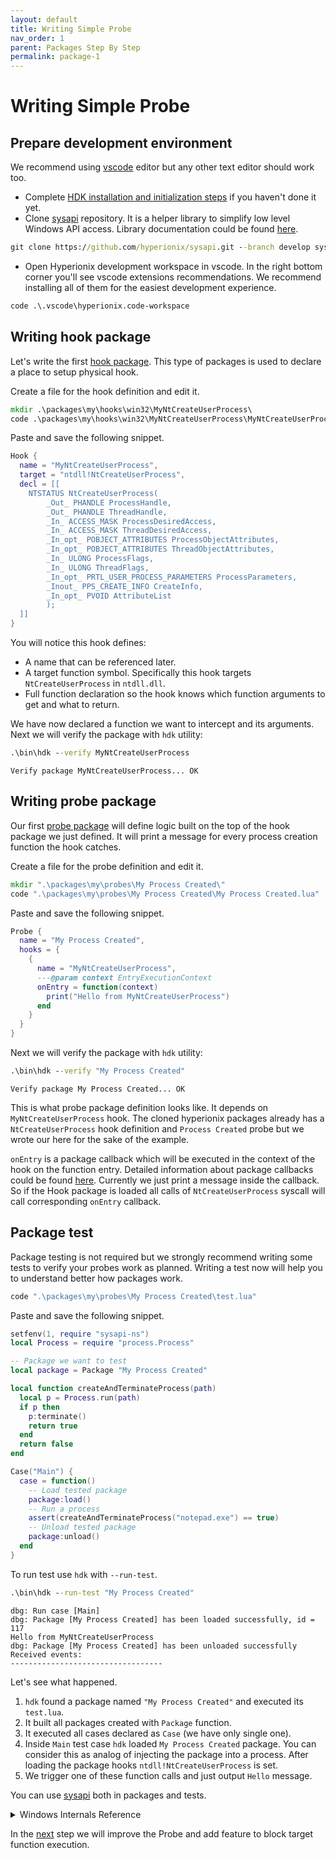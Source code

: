 ```yaml
---
layout: default
title: Writing Simple Probe
nav_order: 1
parent: Packages Step By Step
permalink: package-1
---
```


# Writing Simple Probe

## Prepare development environment
We recommend using <a href="https://code.visualstudio.com/" target="_blank">vscode</a> editor but any other text editor should work too.
* Complete [HDK installation and initialization steps](index#installing) if you haven't done it yet.
* Clone <a href="https://github.com/hyperionix/sysapi" target="_blank">sysapi</a> repository. It is a helper library to simplify low level Windows API access. Library documentation could be found <a href="/sysapi/index.html" target="_blank">here</a>.
```bat
git clone https://github.com/hyperionix/sysapi.git --branch develop sysapi/
```
* Open Hyperionix development workspace in vscode. In the right bottom corner you'll see vscode extensions recommendations. We recommend installing all of them for the easiest development experience.
```bat
code .\.vscode\hyperionix.code-workspace
```

## Writing hook package
Let's write the first [hook package](hook-details). This type of packages is used to declare a place to setup physical hook.

Create a file for the hook definition and edit it.
```bat
mkdir .\packages\my\hooks\win32\MyNtCreateUserProcess\ 
code .\packages\my\hooks\win32\MyNtCreateUserProcess\MyNtCreateUserProcess.lua
```
Paste and save the following snippet.
```lua
Hook {
  name = "MyNtCreateUserProcess",
  target = "ntdll!NtCreateUserProcess",
  decl = [[
    NTSTATUS NtCreateUserProcess(
        _Out_ PHANDLE ProcessHandle,
        _Out_ PHANDLE ThreadHandle,
        _In_ ACCESS_MASK ProcessDesiredAccess,
        _In_ ACCESS_MASK ThreadDesiredAccess,
        _In_opt_ POBJECT_ATTRIBUTES ProcessObjectAttributes,
        _In_opt_ POBJECT_ATTRIBUTES ThreadObjectAttributes,
        _In_ ULONG ProcessFlags,
        _In_ ULONG ThreadFlags,
        _In_opt_ PRTL_USER_PROCESS_PARAMETERS ProcessParameters,
        _Inout_ PPS_CREATE_INFO CreateInfo,
        _In_opt_ PVOID AttributeList
        );
  ]]
}
```
You will notice this hook defines:
* A name that can be referenced later.
* A target function symbol. Specifically this hook targets `NtCreateUserProcess` in `ntdll.dll`.
* Full function declaration so the hook knows which function arguments to get and what to return.

We have now declared a function we want to intercept and its arguments. Next we will verify the package with `hdk` utility:
```bat
.\bin\hdk --verify MyNtCreateUserProcess
```
```
Verify package MyNtCreateUserProcess... OK 
```
## Writing probe package
Our first [probe package](probe-details) will define logic built on the top of the hook package we just defined. It will print a message for every process creation function the hook catches.

Create a file for the probe definition and edit it.
```bat
mkdir ".\packages\my\probes\My Process Created\"
code ".\packages\my\probes\My Process Created\My Process Created.lua"
```
Paste and save the following snippet.
```lua
Probe {
  name = "My Process Created",
  hooks = {
    {
      name = "MyNtCreateUserProcess",
      ---@param context EntryExecutionContext
      onEntry = function(context)
        print("Hello from MyNtCreateUserProcess")
      end
    }
  }
}
```
Next we will verify the package with `hdk` utility:
```bat
.\bin\hdk --verify "My Process Created"
```
```
Verify package My Process Created... OK 
```
This is what probe package definition looks like. It depends on `MyNtCreateUserProcess` hook. The cloned hyperionix packages already has a `NtCreateUserProcess` hook definition and `Process Created` probe but we wrote our here for the sake of the example.

`onEntry` is a package callback which will be executed in the context of the hook on the function entry. Detailed information about package callbacks could be found [here](package-callbacks). Currently we just print a message inside the callback. So if the Hook package is loaded all calls of `NtCreateUserProcess` syscall will call corresponding `onEntry` callback.
## Package test
Package testing is not required but we strongly recommend writing some tests to verify your probes work as planned. Writing a test now will help you to understand better how packages work.
```bat
code ".\packages\my\probes\My Process Created\test.lua"
```
Paste and save the following snippet.
```lua
setfenv(1, require "sysapi-ns")
local Process = require "process.Process"

-- Package we want to test
local package = Package "My Process Created"

local function createAndTerminateProcess(path)
  local p = Process.run(path)
  if p then
    p:terminate()
    return true
  end
  return false
end

Case("Main") {
  case = function()
    -- Load tested package
    package:load()
    -- Run a process
    assert(createAndTerminateProcess("notepad.exe") == true)
    -- Unload tested package 
    package:unload()
  end
}
```
To run test use `hdk` with `--run-test`.
```bat
.\bin\hdk --run-test "My Process Created"
```
```
dbg: Run case [Main]
dbg: Package [My Process Created] has been loaded successfully, id = 117
Hello from MyNtCreateUserProcess
dbg: Package [My Process Created] has been unloaded successfully
Received events:
----------------------------------
```

Let's see what happened. 
1. `hdk` found a package named `"My Process Created"` and executed its `test.lua`.
2. It built all packages created with `Package` function.
3. It executed all cases declared as `Case` (we have only single one).
4. Inside `Main` test case `hdk` loaded `My Process Created` package. You can consider this as analog of injecting the package into a process. After loading the package hooks `ntdll!NtCreateUserProcess` is set.
5. We trigger one of these function calls and just output `Hello` message.

You can use [sysapi](sysapi) both in packages and tests.

<details>
  <summary>Windows Internals Reference</summary>
In Windows a process can be created using multiple syscalls: `NtCreateProcess`, `NtCreateProcessEx` and `NtCreateUserProcess` but the first two of them are used only internally so all processes are created with `NtCreateUserProcess`. We meaningly don't handle `NtCreateProcess` and `NtCreateProcessEx` to simplify the example.
</details>

In the [next](package-2) step we will improve the Probe and add feature to block target function execution.
